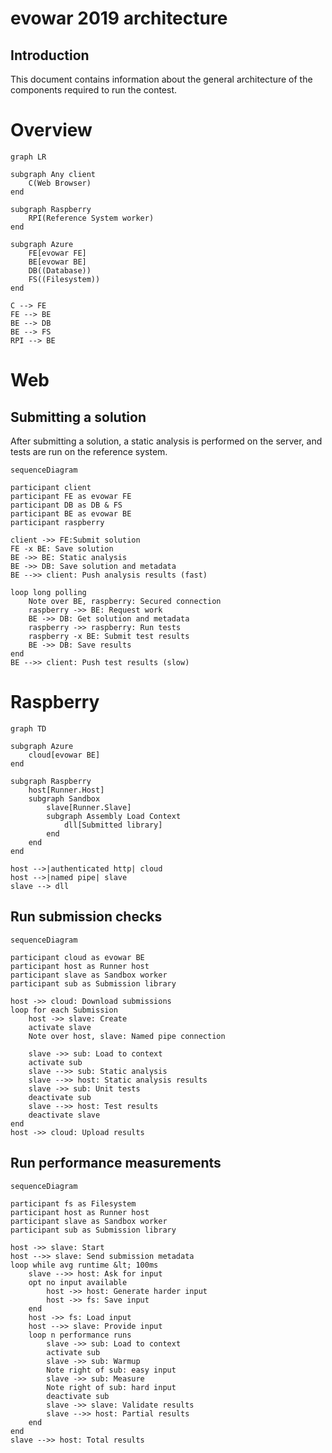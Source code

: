# evowar 2019 architecture

## Introduction
This document contains information about the general architecture of the components required to run the contest.

# Overview
```mermaid
graph LR

subgraph Any client
	C(Web Browser)
end

subgraph Raspberry
	RPI(Reference System worker)
end

subgraph Azure
	FE[evowar FE]
	BE[evowar BE]
	DB((Database))
	FS((Filesystem))
end

C --> FE
FE --> BE
BE --> DB
BE --> FS
RPI --> BE
```

# Web

## Submitting a solution

After submitting a solution, a static analysis is performed on the server, and tests are run on the reference system. 

```mermaid
sequenceDiagram

participant client
participant FE as evowar FE
participant DB as DB & FS
participant BE as evowar BE
participant raspberry

client ->> FE:Submit solution
FE -x BE: Save solution
BE ->> BE: Static analysis
BE ->> DB: Save solution and metadata
BE -->> client: Push analysis results (fast)

loop long polling
	Note over BE, raspberry: Secured connection
	raspberry ->> BE: Request work
	BE ->> DB: Get solution and metadata
	raspberry ->> raspberry: Run tests
	raspberry -x BE: Submit test results
	BE ->> DB: Save results
end
BE -->> client: Push test results (slow)
```

# Raspberry
```mermaid
graph TD

subgraph Azure
	cloud[evowar BE]
end

subgraph Raspberry
	host[Runner.Host]
	subgraph Sandbox
		slave[Runner.Slave]
		subgraph Assembly Load Context
			dll[Submitted library]
		end
	end
end

host -->|authenticated http| cloud
host -->|named pipe| slave
slave --> dll
```

## Run submission checks

```mermaid
sequenceDiagram

participant cloud as evowar BE
participant host as Runner host
participant slave as Sandbox worker
participant sub as Submission library

host ->> cloud: Download submissions
loop for each Submission
	host ->> slave: Create
	activate slave
	Note over host, slave: Named pipe connection

	slave ->> sub: Load to context
	activate sub
	slave -->> sub: Static analysis
	slave -->> host: Static analysis results
	slave ->> sub: Unit tests
	deactivate sub
	slave -->> host: Test results
	deactivate slave
end
host ->> cloud: Upload results
```

## Run performance measurements

```mermaid
sequenceDiagram

participant fs as Filesystem
participant host as Runner host
participant slave as Sandbox worker
participant sub as Submission library

host ->> slave: Start
host -->> slave: Send submission metadata
loop while avg runtime &lt; 100ms
	slave -->> host: Ask for input
	opt no input available
		host ->> host: Generate harder input
		host ->> fs: Save input
	end
	host ->> fs: Load input
	host -->> slave: Provide input
	loop n performance runs
		slave ->> sub: Load to context
		activate sub
		slave ->> sub: Warmup
		Note right of sub: easy input
		slave ->> sub: Measure
		Note right of sub: hard input
		deactivate sub
		slave ->> slave: Validate results
		slave -->> host: Partial results
	end
end
slave -->> host: Total results
```
